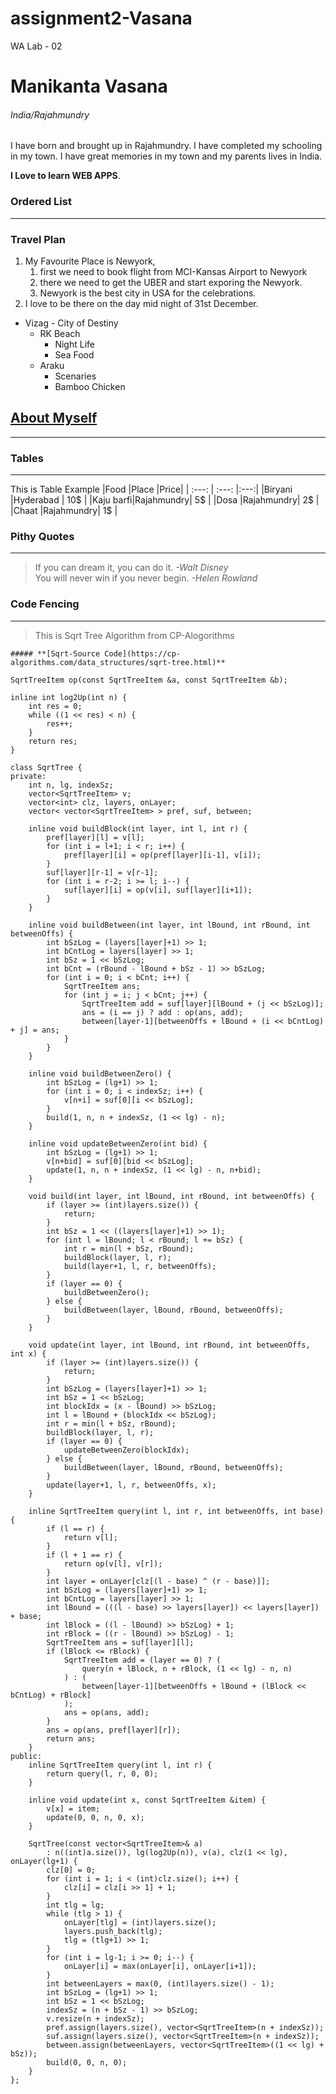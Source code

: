 # assignment2-Vasana

WA Lab - 02

# Manikanta Vasana

###### India/Rajahmundry

I have born and brought up in Rajahmundry. I have completed my schooling in my town. I have great memories in my town and my parents lives in India.

**I Love to learn WEB APPS**.


### Ordered List
---
### Travel Plan
1. My Favourite Place is Newyork,  
    1. first we need to book flight from MCI-Kansas Airport to Newyork
    2. there we need to get the UBER and start exporing the Newyork.
    3. Newyork is the best city in USA for the celebrations.
2. I love to be there on the day mid night of 31st December.
* Vizag - City of Destiny
    * RK Beach
        * Night Life
        * Sea Food
    * Araku
        * Scenaries
        * Bamboo Chicken


## **[About Myself](AboutMe.md)**
---
### Tables
---
This is Table Example
|Food      |Place      |Price|
| :---:    | :---:     |:---:| 
|Biryani   |Hyderabad  | 10$ |
|Kaju barfi|Rajahmundry| 5$  |
|Dosa      |Rajahmundry| 2$ |
|Chaat     |Rajahmundry| 1$ |

### Pithy Quotes
---
> If you can dream it, you can do it. *-Walt Disney* <br>
> You will never win if you never begin. *-Helen Rowland*

### Code Fencing
---
> This is Sqrt Tree Algorithm from CP-Alogorithms <br>
```
##### **[Sqrt-Source Code](https://cp-algorithms.com/data_structures/sqrt-tree.html)**

SqrtTreeItem op(const SqrtTreeItem &a, const SqrtTreeItem &b);

inline int log2Up(int n) {
    int res = 0;
    while ((1 << res) < n) {
        res++;
    }
    return res;
}

class SqrtTree {
private:
    int n, lg, indexSz;
    vector<SqrtTreeItem> v;
    vector<int> clz, layers, onLayer;
    vector< vector<SqrtTreeItem> > pref, suf, between;

    inline void buildBlock(int layer, int l, int r) {
        pref[layer][l] = v[l];
        for (int i = l+1; i < r; i++) {
            pref[layer][i] = op(pref[layer][i-1], v[i]);
        }
        suf[layer][r-1] = v[r-1];
        for (int i = r-2; i >= l; i--) {
            suf[layer][i] = op(v[i], suf[layer][i+1]);
        }
    }

    inline void buildBetween(int layer, int lBound, int rBound, int betweenOffs) {
        int bSzLog = (layers[layer]+1) >> 1;
        int bCntLog = layers[layer] >> 1;
        int bSz = 1 << bSzLog;
        int bCnt = (rBound - lBound + bSz - 1) >> bSzLog;
        for (int i = 0; i < bCnt; i++) {
            SqrtTreeItem ans;
            for (int j = i; j < bCnt; j++) {
                SqrtTreeItem add = suf[layer][lBound + (j << bSzLog)];
                ans = (i == j) ? add : op(ans, add);
                between[layer-1][betweenOffs + lBound + (i << bCntLog) + j] = ans;
            }
        }
    }

    inline void buildBetweenZero() {
        int bSzLog = (lg+1) >> 1;
        for (int i = 0; i < indexSz; i++) {
            v[n+i] = suf[0][i << bSzLog];
        }
        build(1, n, n + indexSz, (1 << lg) - n);
    }

    inline void updateBetweenZero(int bid) {
        int bSzLog = (lg+1) >> 1;
        v[n+bid] = suf[0][bid << bSzLog];
        update(1, n, n + indexSz, (1 << lg) - n, n+bid);
    }

    void build(int layer, int lBound, int rBound, int betweenOffs) {
        if (layer >= (int)layers.size()) {
            return;
        }
        int bSz = 1 << ((layers[layer]+1) >> 1);
        for (int l = lBound; l < rBound; l += bSz) {
            int r = min(l + bSz, rBound);
            buildBlock(layer, l, r);
            build(layer+1, l, r, betweenOffs);
        }
        if (layer == 0) {
            buildBetweenZero();
        } else {
            buildBetween(layer, lBound, rBound, betweenOffs);
        }
    }

    void update(int layer, int lBound, int rBound, int betweenOffs, int x) {
        if (layer >= (int)layers.size()) {
            return;
        }
        int bSzLog = (layers[layer]+1) >> 1;
        int bSz = 1 << bSzLog;
        int blockIdx = (x - lBound) >> bSzLog;
        int l = lBound + (blockIdx << bSzLog);
        int r = min(l + bSz, rBound);
        buildBlock(layer, l, r);
        if (layer == 0) {
            updateBetweenZero(blockIdx);
        } else {
            buildBetween(layer, lBound, rBound, betweenOffs);
        }
        update(layer+1, l, r, betweenOffs, x);
    }

    inline SqrtTreeItem query(int l, int r, int betweenOffs, int base) {
        if (l == r) {
            return v[l];
        }
        if (l + 1 == r) {
            return op(v[l], v[r]);
        }
        int layer = onLayer[clz[(l - base) ^ (r - base)]];
        int bSzLog = (layers[layer]+1) >> 1;
        int bCntLog = layers[layer] >> 1;
        int lBound = (((l - base) >> layers[layer]) << layers[layer]) + base;
        int lBlock = ((l - lBound) >> bSzLog) + 1;
        int rBlock = ((r - lBound) >> bSzLog) - 1;
        SqrtTreeItem ans = suf[layer][l];
        if (lBlock <= rBlock) {
            SqrtTreeItem add = (layer == 0) ? (
                query(n + lBlock, n + rBlock, (1 << lg) - n, n)
            ) : (
                between[layer-1][betweenOffs + lBound + (lBlock << bCntLog) + rBlock]
            );
            ans = op(ans, add);
        }
        ans = op(ans, pref[layer][r]);
        return ans;
    }
public:
    inline SqrtTreeItem query(int l, int r) {
        return query(l, r, 0, 0);
    }

    inline void update(int x, const SqrtTreeItem &item) {
        v[x] = item;
        update(0, 0, n, 0, x);
    }

    SqrtTree(const vector<SqrtTreeItem>& a)
        : n((int)a.size()), lg(log2Up(n)), v(a), clz(1 << lg), onLayer(lg+1) {
        clz[0] = 0;
        for (int i = 1; i < (int)clz.size(); i++) {
            clz[i] = clz[i >> 1] + 1;
        }
        int tlg = lg;
        while (tlg > 1) {
            onLayer[tlg] = (int)layers.size();
            layers.push_back(tlg);
            tlg = (tlg+1) >> 1;
        }
        for (int i = lg-1; i >= 0; i--) {
            onLayer[i] = max(onLayer[i], onLayer[i+1]);
        }
        int betweenLayers = max(0, (int)layers.size() - 1);
        int bSzLog = (lg+1) >> 1;
        int bSz = 1 << bSzLog;
        indexSz = (n + bSz - 1) >> bSzLog;
        v.resize(n + indexSz);
        pref.assign(layers.size(), vector<SqrtTreeItem>(n + indexSz));
        suf.assign(layers.size(), vector<SqrtTreeItem>(n + indexSz));
        between.assign(betweenLayers, vector<SqrtTreeItem>((1 << lg) + bSz));
        build(0, 0, n, 0);
    }
};
```

